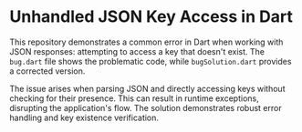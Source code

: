 # Unhandled JSON Key Access in Dart

This repository demonstrates a common error in Dart when working with JSON responses: attempting to access a key that doesn't exist.  The `bug.dart` file shows the problematic code, while `bugSolution.dart` provides a corrected version.

The issue arises when parsing JSON and directly accessing keys without checking for their presence.  This can result in runtime exceptions, disrupting the application's flow. The solution demonstrates robust error handling and key existence verification.